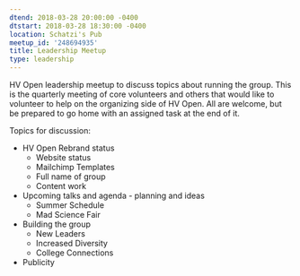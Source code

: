 ```yaml
---
dtend: 2018-03-28 20:00:00 -0400
dtstart: 2018-03-28 18:30:00 -0400
location: Schatzi's Pub
meetup_id: '248694935'
title: Leadership Meetup
type: leadership
---
```


HV Open leadership meetup to discuss topics about running the
group. This is the quarterly meeting of core volunteers and others
that would like to volunteer to help on the organizing side of
HV Open. All are welcome, but be prepared to go home with an assigned
task at the end of it.

Topics for discussion:

* HV Open Rebrand status
  * Website status
  * Mailchimp Templates
  * Full name of group
  * Content work
* Upcoming talks and agenda - planning and ideas
  * Summer Schedule
  * Mad Science Fair
* Building the group
  * New Leaders
  * Increased Diversity
  * College Connections
* Publicity
